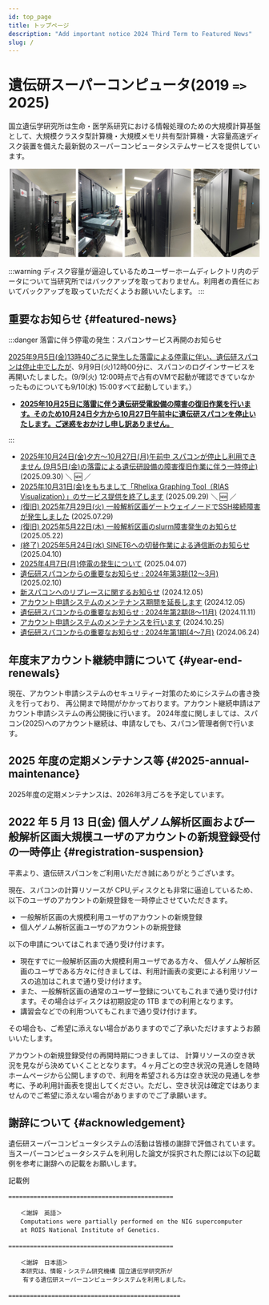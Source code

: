 ```yaml
---
id: top_page
title: トップページ
description: "Add important notice 2024 Third Term to Featured News"
slug: /
---
```


# 遺伝研スーパーコンピュータ(2019 `=>` 2025)


国立遺伝学研究所は生命・医学系研究における情報処理のための大規模計算基盤として、大規模クラスタ型計算機・大規模メモリ共有型計算機・大容量高速ディスク装置を備えた最新鋭のスーパーコンピュータシステムサービスを提供しています。


![top_image](top_image.png)


:::warning
ディスク容量が逼迫しているためユーザーホームディレクトリ内のデータについて当研究所ではバックアップを取っておりません。利用者の責任においてバックアップを取っていただくようお願いいたします。
:::


## 重要なお知らせ {#featured-news}

:::danger 落雷に伴う停電の発生：スパコンサービス再開のお知らせ 

[2025年9月5日(金)13時40ごろに発生した落雷による停電に伴い、遺伝研スパコンは停止中でしたが](/blog/2025-09-08-blackout)、9月9日(火)12時00分に、スパコンのログインサービスを再開いたしました。(9/9(火) 12:00時点で占有のVMで起動が確認できていなかったものについても9/10(水) 15:00すべて起動しています。）

- **[2025年10月25日に落雷に伴う遺伝研受電設備の障害の復旧作業を行います。そのため10月24日夕方から10月27日午前中に遺伝研スパコンを停止いたします。ご迷惑をおかけし申し訳ありません。](/blog/2025-10-25-power-outage)**

:::


- [2025年10月24日(金)夕方～10月27日(月)午前中 スパコンが停止し利用できません (9月5日(金)の落雷による遺伝研設備の障害復旧作業に伴う一時停止)](/blog/2025-10-25-power-outage) (2025.09.30) ＼ &#x1F195; ／
- [2025年10月31日(金)をもちまして「Rhelixa Graphing Tool（RIAS Visualization）」のサービス提供を終了します](/blog/2025-09-29-news_Rhelixa-rias-visualisation-end-october-2025) (2025.09.29) ＼ &#x1F195; ／
- [(復旧) 2025年7月29日(火) 一般解析区画ゲートウェイノードでSSH接続障害が発生しました](/blog/2025-07-29-ssh-failure_ga_gw) (2025.07.29)
- [(復旧) 2025年5月22日(木) 一般解析区画のslurm障害発生のお知らせ](/blog/2025-05-22-Slurm_ga_maintenance) (2025.05.22) 
- [(終了) 2025年5月24日(水) SINET6への切替作業による通信断のお知らせ](/blog/2025-05-24-network) (2025.04.10)
- [2025年4月7日(月)停電の発生について](/blog/2025-04-07-power-outage) (2025.04.07)
- [遺伝研スパコンからの重要なお知らせ : 2024年第3期(12～3月)](/blog/2025-02-10-important_notice_2024_Dec-2025_Mar) (2025.02.10) 
- [新スパコンへのリプレースに関するお知らせ](/blog/2024-12-05-supercomputer_replacement_announcement) (2024.12.05)
- [アカウント申請システムのメンテナンス期間を延長します](/blog/2024-12-05-extened_account_system_maintenance) (2024.12.05)
- [遺伝研スパコンからの重要なお知らせ : 2024年第2期(8～11月)](/blog/2024-11-11-important_notice_2024_Aug-Nov) (2024.11.11)
- [アカウント申請システムのメンテナンスを行います](/blog/2024-10-25-account_system_maintenance) (2024.10.25) 
- [遺伝研スパコンからの重要なお知らせ : 2024年第1期(4～7月)](/blog/2024-06-24-important_notice_2024_April-July) (2024.06.24)


## 年度末アカウント継続申請について {#year-end-renewals}


現在、アカウント申請システムのセキュリティー対策のためにシステムの書き換えを行っており、
再公開まで時間がかかっております。アカウント継続申請はアカウント申請システムの再公開後に行います。
2024年度に関しましては、スパコン(2025)へのアカウント継続は、申請なしでも、スパコン管理者側で行います。




## 2025 年度の定期メンテナンス等 {#2025-annual-maintenance}

2025年度の定期メンテナンスは、2026年3月ごろを予定しています。


## 2022 年 5 月 13 日(金) 個人ゲノム解析区画および一般解析区画大規模ユーザのアカウントの新規登録受付の一時停止 {#registration-suspension}

平素より、遺伝研スパコンをご利用いただき誠にありがとうございます。

現在、スパコンの計算リソースが CPU,ディスクとも非常に逼迫しているため、以下のユーザのアカウントの新規登録を一時停止させていただきます。

- 一般解析区画の大規模利用ユーザのアカウントの新規登録
- 個人ゲノム解析区画ユーザのアカウントの新規登録

以下の申請についてはこれまで通り受け付けます。

- 現在すでに一般解析区画の大規模利用ユーザである方々、 個人ゲノム解析区画のユーザである方々に付きましては、利用計画表の変更による利用リソースの追加はこれまで通り受け付けます。
- また、一般解析区画の通常のユーザー登録についてもこれまで通り受け付けます。その場合はディスクは初期設定の 1TB までの利用となります。
- 講習会などでの利用ついてもこれまで通り受け付けます。


その場合も、ご希望に添えない場合がありますのでご了承いただけますようお願いいたします。

アカウントの新規登録受付の再開時期につきましては、 計算リソースの空き状況を見ながら決めていくこととなります。４ヶ月ごとの空き状況の見通しを随時ホームページから公開しますので、利用を希望される方は空き状況の見通しを参考に、予め利用計画表を提出してください。ただし、空き状況は確定ではありませんのでご希望に添えない場合がありますのでご了承願います。


## 謝辞について {#acknowledgement}

遺伝研スーパーコンピュータシステムの活動は皆様の謝辞で評価されています。当スーパーコンピュータシステムを利用した論文が採択された際には以下の記載例を参考に謝辞への記載をお願いします。

記載例

```
==============================================

　　＜謝辞　英語＞
　　Computations were partially performed on the NIG supercomputer
　　at ROIS National Institute of Genetics.

==============================================

　　＜謝辞　日本語＞
　　本研究は、情報・システム研究機構 国立遺伝学研究所が
    有する遺伝研スーパーコンピュータシステムを利用しました。

================================================

```
